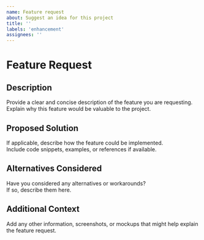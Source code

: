 ```yaml
---
name: Feature request
about: Suggest an idea for this project
title: ''
labels: 'enhancement'
assignees: ''
---
```


# Feature Request

## Description

Provide a clear and concise description of the feature you are requesting.  
Explain why this feature would be valuable to the project.

## Proposed Solution

If applicable, describe how the feature could be implemented.  
Include code snippets, examples, or references if available.

## Alternatives Considered

Have you considered any alternatives or workarounds?  
If so, describe them here.

## Additional Context

Add any other information, screenshots, or mockups that might help explain the feature request.
